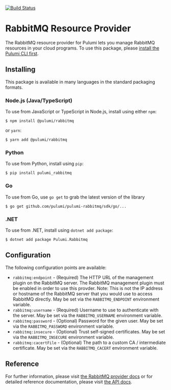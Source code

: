 [![Build Status](https://travis-ci.com/pulumi/pulumi-rabbitmq.svg?token=eHg7Zp5zdDDJfTjY8ejq&branch=master)](https://travis-ci.com/pulumi/pulumi-rabbitmq)

# RabbitMQ Resource Provider

The RabbitMQ resource provider for Pulumi lets you manage RabbitMQ resources in your cloud programs. To use
this package, please [install the Pulumi CLI first](https://pulumi.io/).

## Installing

This package is available in many languages in the standard packaging formats.

### Node.js (Java/TypeScript)

To use from JavaScript or TypeScript in Node.js, install using either `npm`:

    $ npm install @pulumi/rabbitmq

or `yarn`:

    $ yarn add @pulumi/rabbitmq

### Python

To use from Python, install using `pip`:

    $ pip install pulumi_rabbitmq

### Go

To use from Go, use `go get` to grab the latest version of the library

    $ go get github.com/pulumi/pulumi-rabbitmq/sdk/go/...

### .NET

To use from .NET, install using `dotnet add package`:

    $ dotnet add package Pulumi.Rabbitmq

## Configuration

The following configuration points are available:

* `rabbitmq:endpoint` - (Required) The HTTP URL of the management plugin on the RabbitMQ server. The RabbitMQ management 
   plugin must be enabled in order to use this provder. Note: This is not the IP address or hostname of the RabbitMQ server 
   that you would use to access RabbitMQ directly. May be set via the `RABBITMQ_ENDPOINT` environment variable.
* `rabbitmq:username` - (Required) Username to use to authenticate with the server. May be set via the `RABBITMQ_USERNAME`
   environment variable.
* `rabbitmq:password` - (Optional) Password for the given user. May be set via the `RABBITMQ_PASSWORD` environment variable.
* `rabbitmq:insecure` - (Optional) Trust self-signed certificates. May be set via the `RABBITMQ_INSECURE` environment variable.
* `rabbitmq:cacertFile` - (Optional) The path to a custom CA / intermediate certificate. May be set via the `RABBITMQ_CACERT` 
  environment variable.


## Reference

For further information, please visit [the RabbitMQ provider docs](https://www.pulumi.com/docs/intro/cloud-providers/rabbitmq) or for detailed reference documentation, please visit [the API docs](https://www.pulumi.com/docs/reference/pkg/rabbitmq).

